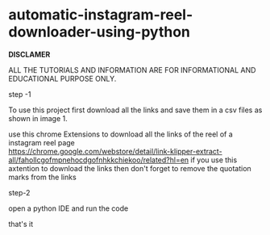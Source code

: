 # automatic-instagram-reel-downloader-using-python

**DISCLAMER**

ALL THE TUTORIALS AND INFORMATION ARE FOR INFORMATIONAL AND EDUCATIONAL PURPOSE ONLY.

step -1

To use this project first download all the links and save them in a csv files as shown in image 1.

use this chrome Extensions to download all the links of the reel of a instagram reel page  
https://chrome.google.com/webstore/detail/link-klipper-extract-all/fahollcgofmpnehocdgofnhkkchiekoo/related?hl=en
if you use this axtention to download the links then don't forget to remove the quotation marks from the links

step-2

open a python IDE and run the code

that's it 














